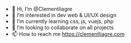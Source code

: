 - 👋 Hi, I’m @Clementliagre
- 👀 I’m interested in dev web & UI/UX design
- 🌱 I’m currently learning css, js, vuejs, php
- 💞️ I’m looking to collaborate on all projects
- 📫 How to reach me https://clementliagre.com

<!---
Clementlii/Clementlii is a ✨ special ✨ repository because its `README.md` (this file) appears on your GitHub profile.
You can click the Preview link to take a look at your changes.
--->
